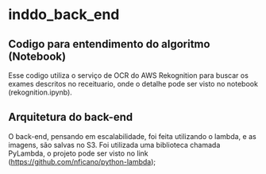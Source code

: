 # inddo_back_end
## Codigo para entendimento do algoritmo (Notebook)
Esse codigo utiliza o serviço de OCR do AWS Rekognition para buscar os exames descritos no receituario, onde o detalhe pode ser visto no notebook (rekognition.ipynb).

## Arquitetura do back-end
O back-end, pensando em escalabilidade, foi feita utilizando o lambda, e as imagens, são salvas no S3.
Foi utilizada uma biblioteca chamada PyLambda, o projeto pode ser visto no link (https://github.com/nficano/python-lambda);

